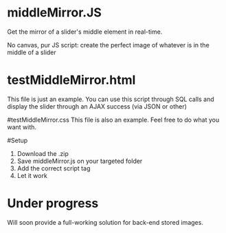 # middleMirror.JS
Get the mirror of a slider's middle element in real-time.

No canvas, pur JS script: create the perfect image of whatever is in the middle of a slider

#
# testMiddleMirror.html
This file is just an example.
You can use this script through SQL calls and display the slider through an AJAX success (via JSON or other)

#testMiddleMirror.css
This file is also an example.
Feel free to do what you want with.

#Setup
1. Download the .zip
2. Save middleMirror.js on your targeted folder
3. Add the correct script tag
4. Let it work

# Under progress
Will soon provide a full-working solution for back-end stored images.

